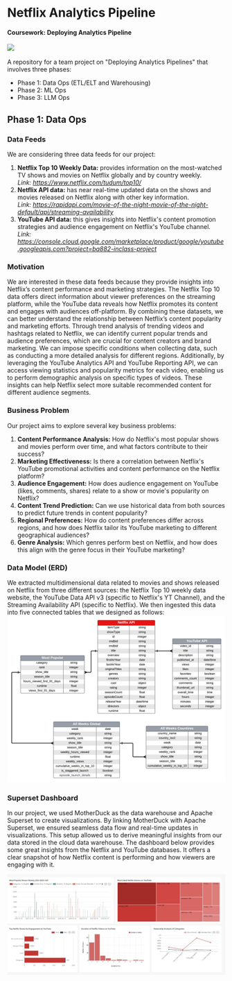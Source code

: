 # Netflix Analytics Pipeline
#### **Coursework: Deploying Analytics Pipeline**

![](https://github.com/SnehaEkka/BA882-Netflix-Analytics-Pipeline/blob/main/Netflix-banner-image.png)

A repository for a team project on "Deploying Analytics Pipelines" that involves three phases:
- Phase 1: Data Ops (ETL/ELT and Warehousing)
- Phase 2: ML Ops
- Phase 3: LLM Ops

## Phase 1: Data Ops
### Data Feeds
We are considering three data feeds for our project:
1. **Netflix Top 10 Weekly Data:** provides information on the most-watched TV shows and movies on Netflix globally and by country weekly. \
   *Link: https://www.netflix.com/tudum/top10/*
2. **Netflix API data:** has near real-time updated data on the shows and movies released on Netflix along with other key information. \
   *Link: https://rapidapi.com/movie-of-the-night-movie-of-the-night-default/api/streaming-availability*
3. **YouTube API data:** this gives insights into Netflix's content promotion strategies and audience engagement on Netflix's YouTube channel. \
   *Link: https://console.cloud.google.com/marketplace/product/google/youtube.googleapis.com?project=ba882-inclass-project*   

### Motivation
We are interested in these data feeds because they provide insights into Netflix’s content performance and marketing strategies. The Netflix Top 10 data offers direct information about viewer preferences on the streaming platform, while the YouTube data reveals how Netflix promotes its content and engages with audiences off-platform. By combining these datasets, we can better understand the relationship between Netflix’s content popularity and marketing efforts. Through trend analysis of trending videos and hashtags related to Netflix, we can identify current popular trends and audience preferences, which are crucial for content creators and brand marketing. We can impose specific conditions when collecting data, such as conducting a more detailed analysis for different regions. Additionally, by leveraging the YouTube Analytics API and YouTube Reporting API, we can access viewing statistics and popularity metrics for each video, enabling us to perform demographic analysis on specific types of videos. These insights can help Netflix select more suitable recommended content for different audience segments.

### Business Problem
Our project aims to explore several key business problems:
1. **Content Performance Analysis:** How do Netflix's most popular shows and movies perform over time, and what factors contribute to their success?
2. **Marketing Effectiveness:** Is there a correlation between Netflix's YouTube promotional activities and content performance on the Netflix platform?
3. **Audience Engagement:** How does audience engagement on YouTube (likes, comments, shares) relate to a show or movie's popularity on Netflix?
4. **Content Trend Prediction:** Can we use historical data from both sources to predict future trends in content popularity?
5. **Regional Preferences:** How do content preferences differ across regions, and how does Netflix tailor its YouTube marketing to different geographical audiences?
6. **Genre Analysis:** Which genres perform best on Netflix, and how does this align with the genre focus in their YouTube marketing?

### Data Model (ERD)
We extracted multidimensional data related to movies and shows released on Netflix from three different sources: the Netflix Top 10 weekly data website, the YouTube Data API v3 (specific to Netflix's YT Channel), and the Streaming Availability API (specific to Netflix). We then ingested this data into five connected tables that we designed as follows:
![ERD](Data_Model_ERD.png)

### Superset Dashboard 
In our project, we used MotherDuck as the data warehouse and Apache Superset to create visualizations. By linking MotherDuck with Apache Superset, we ensured seamless data flow and real-time updates in visualizations. This setup allowed us to derive meaningful insights from our data stored in the cloud data warehouse. The dashboard below provides some great insights from the Netflix and YouTube databases. It offers a clear snapshot of how Netflix content is performing and how viewers are engaging with it.
 
![Dashboard](Superset_Dashboard.jpeg)


